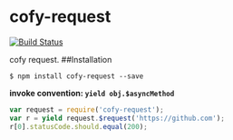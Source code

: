 cofy-request
============
[![Build Status](https://travis-ci.org/RocksonZeta/cofy.svg?branch=master)](https://travis-ci.org/RocksonZeta/cofy-request)

cofy request.
##Installation
```
$ npm install cofy-request --save
```
**invoke convention: `yield obj.$asyncMethod`**

```js
var request = require('cofy-request');
var r = yield request.$request('https://github.com');
r[0].statusCode.should.equal(200);
```